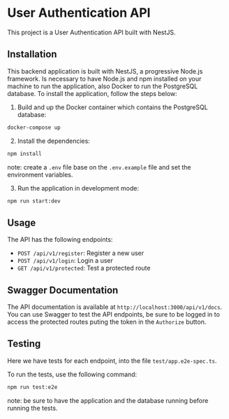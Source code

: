 
  # User Authentication API

  This project is a User Authentication API built with NestJS.

  ## Installation
  
  This backend application is built with NestJS, a progressive Node.js framework.
  Is necessary to have Node.js and npm installed on your machine to run the application, also Docker to run the PostgreSQL database. 
  To install the application, follow the steps below:

  1. Build and up the Docker container which contains the PostgreSQL database:
  ```bash
  docker-compose up
  ```

  2. Install the dependencies:
  ```bash
  npm install
  ```

  note: create a `.env` file base on the `.env.example` file and set the environment variables.

  3. Run the application in development mode:
  ```bash
  npm run start:dev
  ```

  ## Usage

  The API has the following endpoints:

  - `POST /api/v1/register`: Register a new user
  - `POST /api/v1/login`: Login a user
  - `GET /api/v1/protected`: Test a protected route

  ## Swagger Documentation

  The API documentation is available at `http://localhost:3000/api/v1/docs`.
  You can use Swagger to test the API endpoints, be sure to be logged in to access the protected routes puting the token in the `Authorize` button.

  ## Testing

  Here we have tests for each endpoint, into the file `test/app.e2e-spec.ts`.

  To run the tests, use the following command:
  ```bash
  npm run test:e2e
  ```

  note: be sure to have the application and the database running before running the tests.



